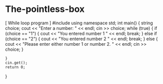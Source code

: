 # The-pointless-box
[ While loop program ]
#include<iostream>
using namespace std;
int main()
{
	string choice;
	cout << "Enter a number: " << endl;
	cin >> choice;
	while (true)
	{
		if (choice == "1")
		{
			cout << "You entered number 1 " << endl;
			break;
		}
		else if (choice == "2")
		{
			cout << "You entered number 2 " << endl;
			break;
		}
		else {
			cout << "Please enter either number 1 or number 2. " << endl;
			cin >> choice;
		}
		
	}
	cin.get();
	return 0;
}
